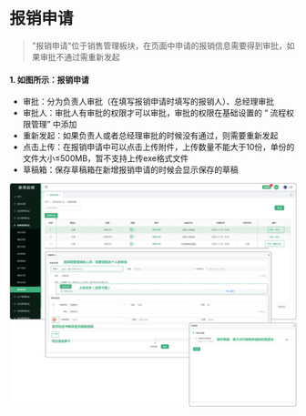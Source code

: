 # 报销申请

> "报销申请"位于销售管理板块，在页面中申请的报销信息需要得到审批，如果审批不通过需重新发起
#### 1. 如图所示：报销申请

* 审批：分为负责人审批（在填写报销申请时填写的报销人）、总经理审批
* 审批人：审批人有审批的权限才可以审批，审批的权限在基础设置的 “ 流程权限管理” 中添加
* 重新发起：如果负责人或者总经理审批的时候没有通过，则需要重新发起
* 点击上传：在报销申请中可以点击上传附件，上传数量不能大于10份，单份的文件大小≤500MB，暂不支持上传exe格式文件
* 草稿箱：保存草稿箱在新增报销申请的时候会显示保存的草稿

![如图所示](../file/bxsq.png)